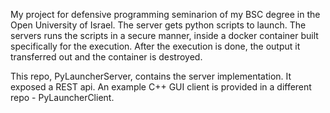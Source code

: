 My project for defensive programming seminarion of my BSC degree in the Open University of Israel.
The server gets python scripts to launch. The servers runs the scripts in a secure manner, inside a docker container built specifically for the execution. After the execution is done, the output it transferred out and the container is destroyed.

This repo, PyLauncherServer, contains the server implementation. It exposed a REST api.
An example C++ GUI client is provided in a different repo - PyLauncherClient.